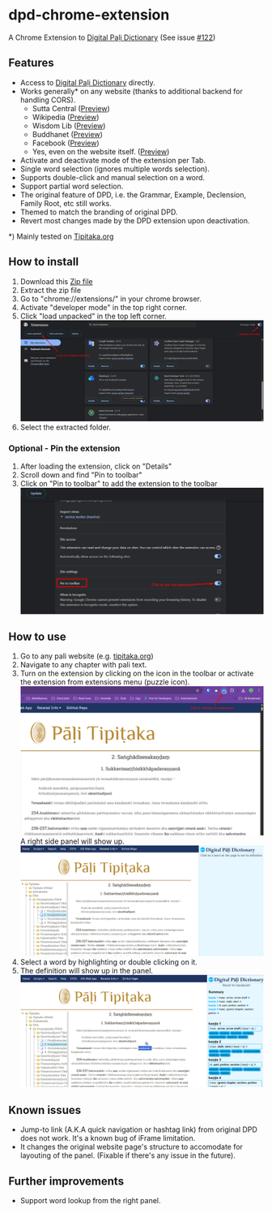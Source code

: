 # dpd-chrome-extension

A Chrome Extension to [Digital Paḷi Dictionary](https://github.com/digitalpalidictionary) (See issue [#122](https://github.com/digitalpalidictionary/dpd-db/issues/122))

## Features

- Access to [Digital Paḷi Dictionary](https://github.com/digitalpalidictionary) directly.
- Works generally\* on any website (thanks to additional backend for handling CORS).
  - Sutta Central ([Preview](https://github.com/jordiyapz/dpd-chrome-extension/blob/main/docs/Screenshot_6.png))
  - Wikipedia ([Preview](https://github.com/jordiyapz/dpd-chrome-extension/blob/main/docs/Screenshot_2.png))
  - Wisdom Lib ([Preview](https://github.com/jordiyapz/dpd-chrome-extension/blob/main/docs/Screenshot_3.png))
  - Buddhanet ([Preview](https://github.com/jordiyapz/dpd-chrome-extension/blob/main/docs/Screenshot_4.png))
  - Facebook ([Preview](https://github.com/jordiyapz/dpd-chrome-extension/blob/main/docs/Screenshot_5.png))
  - Yes, even on the website itself. ([Preview](https://github.com/jordiyapz/dpd-chrome-extension/blob/main/docs/Screenshot_1.png))
- Activate and deactivate mode of the extension per Tab.
- Single word selection (ignores multiple words selection).
- Supports double-click and manual selection on a word.
- Support partial word selection.
- The original feature of DPD, i.e. the Grammar, Example, Declension, Family Root, etc still works.
- Themed to match the branding of original DPD.
- Revert most changes made by the DPD extension upon deactivation.

\*) Mainly tested on [Tipitaka.org](https://tipitaka.org)

## How to install

1. Download this [Zip file](https://github.com/jordiyapz/dpd-chrome-extension/releases/download/v1.0-beta/dpd-chrome.zip)
2. Extract the zip file
3. Go to "chrome://extensions/" in your chrome browser.
4. Activate "developer mode" in the top right corner.
5. Click "load unpacked" in the top left corner.
   ![Install extension](https://github.com/jordiyapz/dpd-chrome-extension/blob/main/docs/How-to-1.png)
6. Select the extracted folder.

### Optional - Pin the extension

1. After loading the extension, click on "Details"
2. Scroll down and find "Pin to toolbar"
3. Click on "Pin to toolbar" to add the extension to the toolbar
   ![Pin extension](https://github.com/jordiyapz/dpd-chrome-extension/blob/main/docs/How-to-2.png)

## How to use

1. Go to any pali website (e.g. [tipitaka.org](https://tipitaka.org/romn/#1556))
2. Navigate to any chapter with pali text.
3. Turn on the extension by clicking on the icon in the toolbar or activate the extension from extensions menu (puzzle icon).
   ![Activate extension](https://github.com/jordiyapz/dpd-chrome-extension/blob/main/docs/How-to-3.png)
   A right side panel will show up.
   ![Right side panel screenshot](https://github.com/jordiyapz/dpd-chrome-extension/blob/main/docs/Sidepanel-init.png)
4. Select a word by highlighting or double clicking on it.
5. The definition will show up in the panel.
   ![Right side panel result](https://github.com/jordiyapz/dpd-chrome-extension/blob/main/docs/Sidepanel-result.png)

## Known issues

- Jump-to link (A.K.A quick navigation or hashtag link) from original DPD does not work. It's a known bug of iFrame limitation.
- It changes the original website page's structure to accomodate for layouting of the panel. (Fixable if there's any issue in the future).

## Further improvements

- Support word lookup from the right panel.
